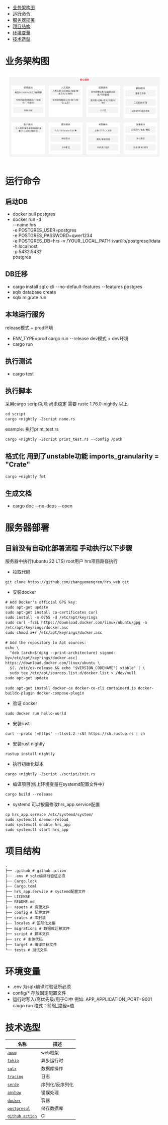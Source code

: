 - [业务架构图](#业务架构图)
- [运行命令](#运行命令)
- [服务器部署](#服务器部署)
- [项目结构](#项目结构)
- [环境变量](#环境变量)
- [技术选型](#技术选型)

# 业务架构图
<img src="https://raw.githubusercontent.com/zhangyemengren/hrs_server/main/assets/business_arch.png" alt="业务架构图">

# 运行命令

## 启动DB
- docker pull postgres
- docker run -d  
  --name hrs  
  -e POSTGRES_USER=postgres  
  -e POSTGRES_PASSWORD=qwer1234  
  -e POSTGRES_DB=hrs
  -v /YOUR_LOCAL_PATH:/var/lib/postgresql/data  
  -h localhost  
  -p 5432:5432  
  postgres  

## DB迁移
- cargo install sqlx-cli --no-default-features --features postgres
- sqlx database create
- sqlx migrate run

## 本地运行服务
release模式 + prod环境
- ENV_TYPE=prod cargo run --release
dev模式 + dev环境
- cargo run

## 执行测试
- cargo test

## 执行脚本
采用cargo script功能 尚未稳定 需要 rustc 1.76.0-nightly 以上
```run
cd script
cargo +nightly -Zscript name.rs
```
example: 执行print_test.rs
```run
cargo +nightly -Zscript print_test.rs --config /path
```

## 格式化 用到了unstable功能 imports_granularity = "Crate"
```run
cargo +nightly fmt
```

## 生成文档
- cargo doc --no-deps --open

# 服务器部署
## 目前没有自动化部署流程 手动执行以下步骤
服务器中执行(ubuntu 22 LTS) root用户 hrs项目路径执行
- 拉取代码
```run
git clone https://github.com/zhangyemengren/hrs_web.git
```

- 安装docker
```run
# Add Docker's official GPG key:
sudo apt-get update
sudo apt-get install ca-certificates curl
sudo install -m 0755 -d /etc/apt/keyrings
sudo curl -fsSL https://download.docker.com/linux/ubuntu/gpg -o /etc/apt/keyrings/docker.asc
sudo chmod a+r /etc/apt/keyrings/docker.asc

# Add the repository to Apt sources:
echo \
  "deb [arch=$(dpkg --print-architecture) signed-by=/etc/apt/keyrings/docker.asc] https://download.docker.com/linux/ubuntu \
  $(. /etc/os-release && echo "$VERSION_CODENAME") stable" | \
  sudo tee /etc/apt/sources.list.d/docker.list > /dev/null
sudo apt-get update

sudo apt-get install docker-ce docker-ce-cli containerd.io docker-buildx-plugin docker-compose-plugin
```

- 验证 docker
```run
sudo docker run hello-world
```

- 安装rust
```run
curl --proto '=https' --tlsv1.2 -sSf https://sh.rustup.rs | sh
```

- 安装rust nightly
```run
rustup install nightly
```

- 执行初始化脚本
```run
cargo +nightly -Zscript ./script/init.rs
```

- 编译项目(线上环境变量在systemd配置文件中)
```run
cargo build --release
```

- systemd 可以按需修改hrs_app.service配置
```run
cp hrs_app.service /etc/systemd/system/
sudo systemctl daemon-reload
sudo systemctl enable hrs_app
sudo systemctl start hrs_app
```

# 项目结构
```text
.
├── .github # github action
├── .env # sqlx编译时验证必须
├── Cargo.lock
├── Cargo.toml
├── hrs_app.service # systemd配置文件
├── LICENSE
├── README.md
├── assets # 资源文件
├── config # 配置文件
├── crates # 库封装
├── locales # 国际化文案
├── migrations # 数据库迁移文件
├── script # 脚本文件
├── src # 主体代码
├── target # 编译目标文件
└── tests # 测试文件
```

# 环境变量
- .env 为sqlx编译时验证所必须
- config/* 存放固定配置文件
- 运行时写入/高优先级/用于CI中 例如:  APP_APPLICATION_PORT=9001 cargo run 格式：前缀_路径=值

# 技术选型
| 名称                | 描述       |
|-------------------|----------|
| [`axum`]          | web框架    |
| [`tokio`]         | 异步运行时    |
| [`sqlx`]          | 数据库操作    |
| [`tracing`]       | 日志       |
| [`serde`]         | 序列化/反序列化 |
| [`anyhow`]        | 错误处理     |
| [`docker`]        | 容器       |
| [`postgresql`]    | 储存数据库    |
| [`github action`] | CI       |

[`axum`]: http://crates.io/crates/axum
[`tokio`]: http://crates.io/crates/tokio
[`sqlx`]: http://crates.io/crates/sqlx
[`tracing`]: http://crates.io/crates/tracing
[`serde`]: http://crates.io/crates/serde
[`anyhow`]: http://crates.io/crates/anyhow
[`docker`]: https://www.docker.com/
[`postgresql`]: https://www.postgresql.org/
[`github action`]: https://docs.github.com/en/actions


